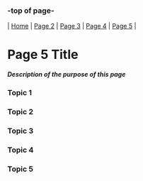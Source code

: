 ### -top of page-
| [Home](index) |  [Page 2](page2) | [Page 3](page3) | [Page 4](page4) | [Page 5](page5) |

# Page 5 Title
_**Description of the purpose of this page**_

### Topic 1

### Topic 2

### Topic 3

### Topic 4

### Topic 5
